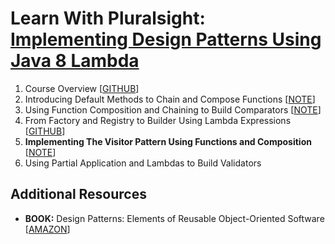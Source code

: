 # Learn With Pluralsight: [Implementing Design Patterns Using Java 8 Lambda][url.course]

1. Course Overview [[GITHUB][branch.gh.main]]
2. Introducing Default Methods to Chain and Compose Functions [[NOTE](2-IntroducingDefaultMethodsToChainAndComposeFunctions.note.md)]
3. Using Function Composition and Chaining to Build Comparators [[NOTE](3-UsingFunctionCompositionAndChainingToBuildComparators.note.md)]
4. From Factory and Registry to Builder Using Lambda Expressions [[GITHUB][branch.gh.p4]]
5. **Implementing The Visitor Pattern Using Functions and Composition** [[NOTE](5-ImplementingTheVisitorPatternUsingFunctionsAndComposition.note.md)]
6. Using Partial Application and Lambdas to Build Validators

## Additional Resources

- **BOOK:** Design Patterns: Elements of Reusable Object-Oriented Software [[AMAZON][resource.book.DesignPatterns]]

[url.course]: https://app.pluralsight.com/library/courses/implementing-design-patterns-java-8-lambda-expression
[branch.gh.main]: https://github.com/reinielfc/lrn-ps-java8-lambda-design-patterns/tree/main
[branch.gh.p4]: https://github.com/reinielfc/lrn-ps-java8-lambda-design-patterns/tree/4-FromFactoryAndRegistryToBuilderUsingLambdaExpressions
[branch.gh.p5]: https://github.com/reinielfc/lrn-ps-java8-lambda-design-patterns/tree/5-ImplementingTheVisitorPatternUsingFunctionsAndComposition
[branch.gh.p6]: https://github.com/reinielfc/lrn-ps-java8-lambda-design-patterns/tree/6-UsingPartialApplicationAndLambdasToBuildValidators
[resource.book.DesignPatterns]: https://www.amazon.com/Design-Patterns-Object-Oriented-Addison-Wesley-Professional-ebook/dp/B000SEIBB8